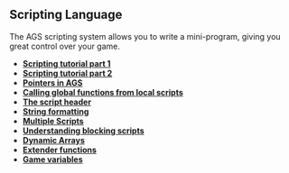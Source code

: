 Scripting Language
------------------

The AGS scripting system allows you to write a mini-program, giving you
great control over your game.

- [**Scripting tutorial part 1**](ScriptingTutorialPart1)
- [**Scripting tutorial part 2**](ScriptingTutorialPart2)
- [**Pointers in AGS**](Pointers)
- [**Calling global functions from local scripts**](CallingGlobalFunctions)
- [**The script header**](TheScriptHeader)
- [**String formatting**](StringFormats)
- [**Multiple Scripts**](ScriptModules)
- [**Understanding blocking scripts**](BlockingScripts)
- [**Dynamic Arrays**](DynamicArrays)
- [**Extender functions**](ExtenderFunctions)
- [**Game variables**](Gamevariables)